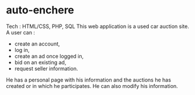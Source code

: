 # auto-enchere

Tech : HTML/CSS, PHP, SQL
This web application is a used car auction site. 
A user can :
  - create an account, 
  - log in, 
  - create an ad once logged in, 
  - bid on an existing ad, 
  - request seller information.
  
He has a personal page with his information and the auctions he has created or in which he participates. He can also modify his information.
